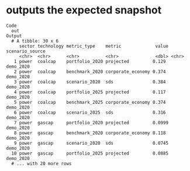 # outputs the expected snapshot

    Code
      out
    Output
      # A tibble: 30 x 6
         sector technology metric_type    metric             value scenario_source
         <chr>  <chr>      <chr>          <chr>              <dbl> <chr>          
       1 power  coalcap    portfolio_2020 projected         0.129  demo_2020      
       2 power  coalcap    benchmark_2020 corporate_economy 0.374  demo_2020      
       3 power  coalcap    scenario_2020  sds               0.384  demo_2020      
       4 power  coalcap    portfolio_2025 projected         0.117  demo_2020      
       5 power  coalcap    benchmark_2025 corporate_economy 0.374  demo_2020      
       6 power  coalcap    scenario_2025  sds               0.316  demo_2020      
       7 power  gascap     portfolio_2020 projected         0.0999 demo_2020      
       8 power  gascap     benchmark_2020 corporate_economy 0.118  demo_2020      
       9 power  gascap     scenario_2020  sds               0.0745 demo_2020      
      10 power  gascap     portfolio_2025 projected         0.0885 demo_2020      
      # ... with 20 more rows

